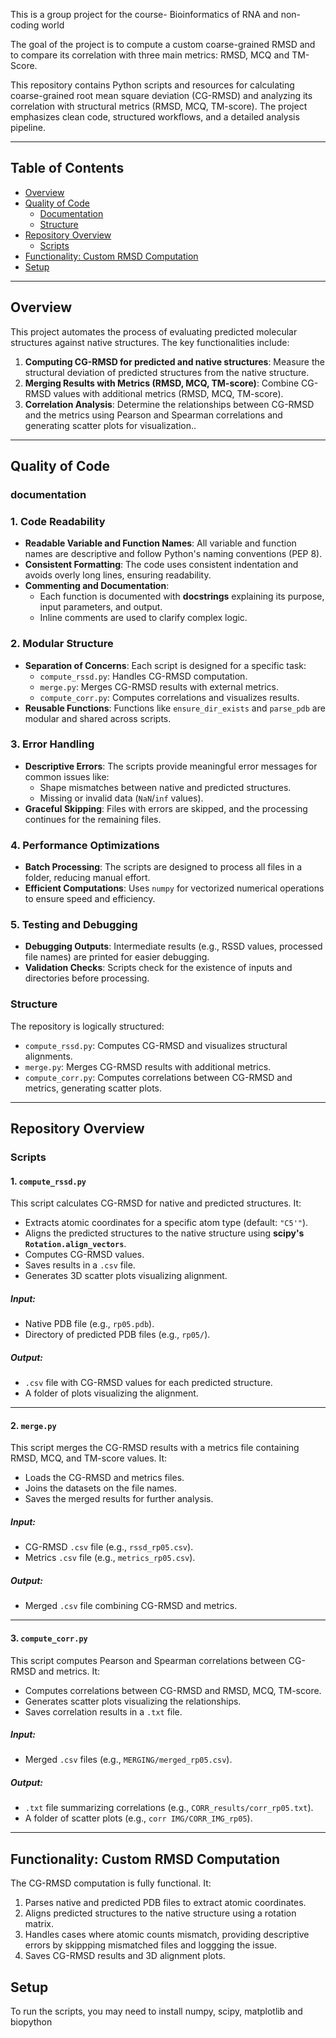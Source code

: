 This is a group project for the course- Bioinformatics of RNA and non-coding world

The goal of the project is to compute a custom coarse-grained RMSD and to compare its correlation with three main metrics: RMSD, MCQ and TM-Score.

This repository contains Python scripts and resources for calculating coarse-grained root mean square deviation (CG-RMSD) and analyzing its correlation with structural metrics (RMSD, MCQ, TM-score). The project emphasizes clean code, structured workflows, and a detailed analysis pipeline.

---

## Table of Contents

- [Overview](#overview)
- [Quality of Code](#quality-of-code)
  - [Documentation](#documentation)
  - [Structure](#structure)
- [Repository Overview](#repository-overview)
  - [Scripts](#scripts)
- [Functionality: Custom RMSD Computation](#functionality-custom-rmsd-computation)
- [Setup](#setup)

---

## Overview

This project automates the process of evaluating predicted molecular structures against native structures. The key functionalities include:
1. **Computing CG-RMSD  for predicted and native structures**: Measure the structural deviation of predicted structures from the native structure.
2. **Merging Results with Metrics (RMSD, MCQ, TM-score)**: Combine CG-RMSD values with additional metrics (RMSD, MCQ, TM-score).
3. **Correlation Analysis**: Determine the relationships between CG-RMSD and the metrics using Pearson and Spearman correlations and generating scatter plots for visualization..

---

## Quality of Code

### documentation
### 1. **Code Readability**
- **Readable Variable and Function Names**: 
  All variable and function names are descriptive and follow Python's naming conventions (PEP 8).
- **Consistent Formatting**: 
  The code uses consistent indentation and avoids overly long lines, ensuring readability.
- **Commenting and Documentation**: 
  - Each function is documented with **docstrings** explaining its purpose, input parameters, and output.
  - Inline comments are used to clarify complex logic.

### 2. **Modular Structure**
- **Separation of Concerns**: Each script is designed for a specific task:
  - `compute_rssd.py`: Handles CG-RMSD computation.
  - `merge.py`: Merges CG-RMSD results with external metrics.
  - `compute_corr.py`: Computes correlations and visualizes results.
- **Reusable Functions**: Functions like `ensure_dir_exists` and `parse_pdb` are modular and shared across scripts.

### 3. **Error Handling**
- **Descriptive Errors**: The scripts provide meaningful error messages for common issues like:
  - Shape mismatches between native and predicted structures.
  - Missing or invalid data (`NaN`/`inf` values).
- **Graceful Skipping**: Files with errors are skipped, and the processing continues for the remaining files.

### 4. **Performance Optimizations**
- **Batch Processing**: The scripts are designed to process all files in a folder, reducing manual effort.
- **Efficient Computations**: Uses `numpy` for vectorized numerical operations to ensure speed and efficiency.

### 5. **Testing and Debugging**
- **Debugging Outputs**: Intermediate results (e.g., RSSD values, processed file names) are printed for easier debugging.
- **Validation Checks**: Scripts check for the existence of inputs and directories before processing.


### Structure

The repository is logically structured:
- `compute_rssd.py`: Computes CG-RMSD and visualizes structural alignments.
- `merge.py`: Merges CG-RMSD results with additional metrics.
- `compute_corr.py`: Computes correlations between CG-RMSD and metrics, generating scatter plots.

---

## Repository Overview

### Scripts

#### 1. **`compute_rssd.py`**

This script calculates CG-RMSD for native and predicted structures. It:
- Extracts atomic coordinates for a specific atom type (default: `"C5'"`).
- Aligns the predicted structures to the native structure using **scipy's `Rotation.align_vectors`**.
- Computes CG-RMSD values.
- Saves results in a `.csv` file.
- Generates 3D scatter plots visualizing alignment.

##### Input:
- Native PDB file (e.g., `rp05.pdb`).
- Directory of predicted PDB files (e.g., `rp05/`).

##### Output:
- `.csv` file with CG-RMSD values for each predicted structure.
- A folder of plots visualizing the alignment.

---

#### 2. **`merge.py`**

This script merges the CG-RMSD results with a metrics file containing RMSD, MCQ, and TM-score values. It:
- Loads the CG-RMSD and metrics files.
- Joins the datasets on the file names.
- Saves the merged results for further analysis.

##### Input:
- CG-RMSD `.csv` file (e.g., `rssd_rp05.csv`).
- Metrics `.csv` file (e.g., `metrics_rp05.csv`).

##### Output:
- Merged `.csv` file combining CG-RMSD and metrics.

---

#### 3. **`compute_corr.py`**

This script computes Pearson and Spearman correlations between CG-RMSD and metrics. It:
- Computes correlations between CG-RMSD and RMSD, MCQ, TM-score.
- Generates scatter plots visualizing the relationships.
- Saves correlation results in a `.txt` file.

##### Input:
- Merged `.csv` files (e.g., `MERGING/merged_rp05.csv`).

##### Output:
- `.txt` file summarizing correlations (e.g., `CORR_results/corr_rp05.txt`).
- A folder of scatter plots (e.g., `corr IMG/CORR_IMG_rp05`).

---

## Functionality: Custom RMSD Computation

The CG-RMSD computation is fully functional. It:
1. Parses native and predicted PDB files to extract atomic coordinates.
2. Aligns predicted structures to the native structure using a rotation matrix.
3. Handles cases where atomic counts mismatch, providing descriptive errors by skippping mismatched files and loggging the issue.
4. Saves CG-RMSD results and 3D alignment plots.


## Setup

To run the scripts, you may need to install numpy, scipy, matplotlib and biopython

